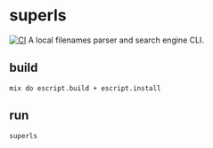 # superls
[![CI](https://github.com/bougueil/superls/actions/workflows/ci.yml/badge.svg)](https://github.com/bougueil/superls/actions/workflows/ci.yml)
A local filenames parser and search engine CLI.

## build
```
mix do escript.build + escript.install
```

## run
```
superls
```

